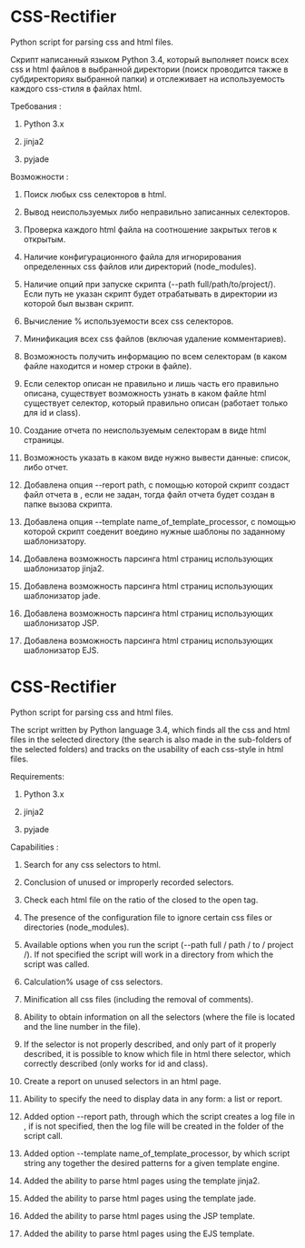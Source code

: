 # CSS-Rectifier
Python script for parsing css and html files.

Скрипт написанный языком Python 3.4, который выполняет поиск всех css и html файлов в выбранной директории (поиск проводится также в субдиректориях выбранной папки) и отслеживает на используемость каждого css-стиля в файлах html. 

Требования : 

1. Python 3.x

2. jinja2

3. pyjade

Возможности : 

1. Поиск любых css селекторов в html. 

2. Вывод неиспользуемых либо неправильно записанных селекторов.

3. Проверка каждого html файла на соотношение закрытых тегов к открытым.

4. Наличие конфигурационного файла для игнорирования определенных css файлов или директорий (node_modules).

5. Наличие опций при запуске скрипта (--path full/path/to/project/). Если путь не указан скрипт будет отрабатывать в директории из которой был вызван скрипт.

6. Вычисление % используемости всех css селекторов.

7. Минификация всех css файлов (включая удаление комментариев).

8. Возможность получить информацию по всем селекторам (в каком файле находится и номер строки в файле).

9. Если селектор описан не правильно и лишь часть его правильно описана, существует возможность узнать в каком файле html существует селектор, который правильно описан (работает только для id и class).

10. Создание отчета по неиспользуемым селекторам в виде html страницы.

11. Возможность указать в каком виде нужно вывести данные: список, либо отчет.

12. Добавлена опция --report path, с помощью которой скрипт создаст файл отчета в <path>, если <path> не задан, тогда файл отчета будет создан в папке вызова скрипта.

13. Добавлена опция --template name_of_template_processor, с помощью которой скрипт соеденит воедино нужные шаблоны по заданному шаблонизатору.

14. Добавлена возможность парсинга html страниц использующих шаблонизатор jinja2.

15. Добавлена возможность парсинга html страниц использующих шаблонизатор jade.

16. Добавлена возможность парсинга html страниц использующих шаблонизатор JSP.

17. Добавлена возможность парсинга html страниц использующих шаблонизатор EJS.



# CSS-Rectifier
Python script for parsing css and html files.

The script written by Python language 3.4, which finds all the css and html files in the selected directory (the search is also made in the sub-folders of the selected folders) and tracks on the usability of each css-style in html files.

Requirements:

1. Python 3.x

2. jinja2

3. pyjade

Capabilities :

1. Search for any css selectors to html.

2. Conclusion of unused or improperly recorded selectors.

3. Check each html file on the ratio of the closed to the open tag.

4. The presence of the configuration file to ignore certain css files or directories (node_modules).

5. Available options when you run the script (--path full / path / to / project /). If not specified the script will work in a directory from which the script was called.

6. Calculation% usage of css selectors.

7. Minification all css files (including the removal of comments).

8. Ability to obtain information on all the selectors (where the file is located and the line number in the file).

9. If the selector is not properly described, and only part of it properly described, it is possible to know which file in html there selector, which correctly described (only works for id and class).

10. Create a report on unused selectors in an html page.

11. Ability to specify the need to display data in any form: a list or report.

12. Added option --report path, through which the script creates a log file in <path>, if <path> is not specified, then the log file will be created in the folder of the script call.

13. Added option --template name_of_template_processor, by which script string any together the desired patterns for a given template engine.

14. Added the ability to parse html pages using the template jinja2.

15. Added the ability to parse html pages using the template jade.

16. Added the ability to parse html pages using the JSP template.

16. Added the ability to parse html pages using the EJS template.
